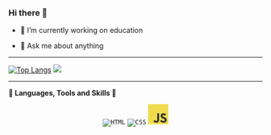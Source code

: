 ### Hi there 👋

- 🔭 I’m currently working on education
<!-- - 🌱 I’m currently learning  -->
<!-- - 👯 I’m looking to collaborate on ... -->
<!-- - 🤔 I’m looking for help with ... -->
- 💬 Ask me about anything
<!-- - 📫 How to reach me: ... -->
<!-- - ⚡ Fun fact: ... -->

---

[![Top Langs](https://github-readme-stats.vercel.app/api/top-langs/?username=ToniCalfim&theme=cobalt&hide_title=true&langs_count=6&show_icons=true)](https://github.com/ToniCalfim/github-readme-stats) <!-- [![My Stats](https://github-readme-stats.vercel.app/api?username=ToniCalfim&show_icons=true&theme=radical&hide_title=true&show_icons=true)](https://github.com/ToniCalfim/github-readme-stats) --> ![](https://komarev.com/ghpvc/?username=ToniCalfim&color=ff69b4&style=for-the-badge&label=PROFILE+VIEWS)

<!-- https://eddiehubcommunity.github.io/awesome-github-profiles/profiles -->

---

**🚀 Languages, Tools and Skills 🚀**
<div align= "center" > 
  <code><img alt="HTML" height="40" src="https://upload.wikimedia.org/wikipedia/commons/6/61/HTML5_logo_and_wordmark.svg"></code>
  <code><img alt="CSS" height="40" src="https://upload.wikimedia.org/wikipedia/commons/d/d5/CSS3_logo_and_wordmark.svg"></code>
  <!-- <code><img alt="JavaScript" height="20" src=""></code> -->
  <code><img alt="JavaScript" height="40" src="https://raw.githubusercontent.com/github/explore/80688e429a7d4ef2fca1e82350fe8e3517d3494d/topics/javascript/javascript.png"></code>
</div>
